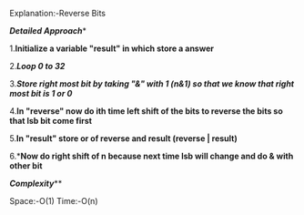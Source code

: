 Explanation:-Reverse Bits

*****Detailed Approach******


1.**Initialize a variable "result" in which store a answer**

2.***Loop 0 to 32***

3.***Store right most bit by taking "&" with 1 (n&1) so that we know that right most bit is 1 or 0***

4.**In "reverse" now do ith time left shift of the bits to reverse the bits so that lsb bit come first**

5.**In "result" store or of reverse and result (reverse | result)**

6.***Now do right shift of n because next time lsb will change and do & with other bit**


*******Complexity*********

Space:-O(1)
Time:-O(n)
